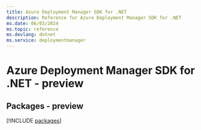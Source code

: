 ```yaml
---
title: Azure Deployment Manager SDK for .NET
description: Reference for Azure Deployment Manager SDK for .NET
ms.date: 06/03/2024
ms.topic: reference
ms.devlang: dotnet
ms.service: deploymentmanager
---
```

# Azure Deployment Manager SDK for .NET - preview
## Packages - preview
[!INCLUDE [packages](deployment-manager-index.md)]